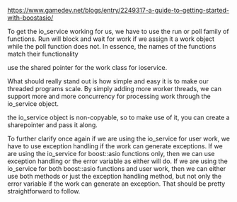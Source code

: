 https://www.gamedev.net/blogs/entry/2249317-a-guide-to-getting-started-with-boostasio/


 To get the io_service working for us, we have to use the run or poll family of functions. Run will block and wait for work if we assign it a work object while the poll function does not. In essence, the names of the functions match their functionality


use the shared pointer for the work class for ioservice.

What should really stand out is how simple and easy it is to make our threaded programs scale. By simply adding more worker threads, we can support more and more concurrency for processing work through the io_service object.

the io_service object is non-copyable, so to make use of it, you can create a sharepointer and pass it along.

To further clarify once again if we are using the io_service for user work, we have to use exception handling if the work can generate exceptions. If we are using the io_service for boost::asio functions only, then we can use exception handling or the error variable as either will do.
 If we are using the io_service for both boost::asio functions and user work, then we can either use both methods or just the exception handling method, but not only the error variable if the work can generate an exception. That should be pretty straightforward to follow.

